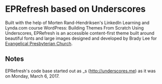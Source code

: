# EPRefresh based on Underscores
Built with the help of Morten Rand-Hendriksen's LinkedIn Learning and Lynda.com course WordPress: Building Themes From Scratch Using Underscores, EPRefresh is an accessible content-first theme built around beautiful fonts and large images designed and developed by Brady Lee for [Evangelical Presbyterian Church](http://epannapolis.org/).

## Notes

EPRefresh's code base started out as _s (http://underscores.me) as it was on Monday, March 6, 2017.
